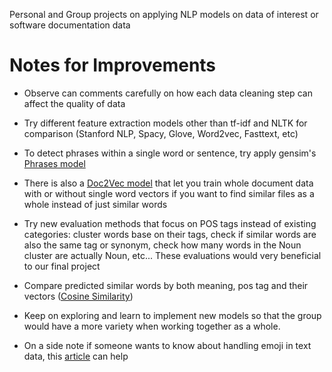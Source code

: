 Personal and Group projects on applying NLP models on data of interest or software documentation data

# Notes for Improvements
- Observe can comments carefully on how each data cleaning step can affect the quality of data
- Try different feature extraction models other than tf-idf and NLTK for comparison (Stanford NLP, Spacy, Glove, Word2vec, Fasttext, etc)
- To detect phrases within a single word or sentence, try apply gensim's [Phrases model](https://radimrehurek.com/gensim/models/phrases.html)
- There is also a [Doc2Vec model](https://radimrehurek.com/gensim/models/doc2vec.html) that let you train whole document data with or without single word vectors if you want to find similar files as a whole instead of just similar words
- Try new evaluation methods that focus on POS tags instead of existing categories: cluster words base on their tags, check if similar words are also the same tag or synonym, check how many words in the Noun cluster are actually Noun, etc... These evaluations would very beneficial to our final project
- Compare predicted similar words by both meaning, pos tag and their vectors ([Cosine Similarity](https://www.delftstack.com/howto/python/cosine-similarity-between-lists-python/))
- Keep on exploring and learn to implement new models so that the group would have a more variety when working together as a whole.

- On a side note if someone wants to know about handling emoji in text data, this [article](https://medium.com/geekculture/text-preprocessing-how-to-handle-emoji-emoticon-641bbfa6e9e7) can help